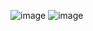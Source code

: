 ![image](https://user-images.githubusercontent.com/69968227/143670727-6057ad31-0a0f-4105-8e40-33fe937e7e89.png)
![image](https://user-images.githubusercontent.com/69968227/143670806-5001f920-fe65-4632-8adc-34a8152b256c.png)
